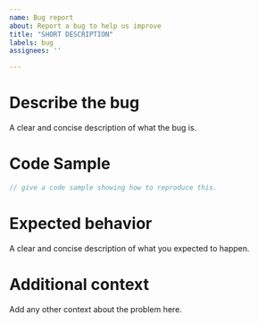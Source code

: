 ```yaml
---
name: Bug report
about: Report a bug to help us improve
title: "SHORT DESCRIPTION"
labels: bug
assignees: ''

---
```


# Describe the bug
A clear and concise description of what the bug is.

# Code Sample
```java
// give a code sample showing how to reproduce this.
```

# Expected behavior
A clear and concise description of what you expected to happen.

# Additional context
Add any other context about the problem here.
